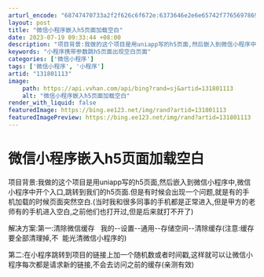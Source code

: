 ```yaml
---
arturl_encode: "68747470733a2f2f626c6f672e:6373646e2e6e65742f77656978696e5f35313330353431342f:61727469636c652f64657461696c732f313331383031313133"
layout: post
title: "微信小程序嵌入h5页面加载空白"
date: 2023-07-19 09:33:44 +08:00
description: "项目背景:我做的这个项目是用uniapp写的h5页面,然后嵌入到微信小程序中"
keywords: "小程序携带参数跳h5页面出现空白页面"
categories: ['微信小程序']
tags: ['微信小程序', '小程序']
artid: "131801113"
image:
    path: https://api.vvhan.com/api/bing?rand=sj&artid=131801113
    alt: "微信小程序嵌入h5页面加载空白"
render_with_liquid: false
featuredImage: https://bing.ee123.net/img/rand?artid=131801113
featuredImagePreview: https://bing.ee123.net/img/rand?artid=131801113
---
```


# 微信小程序嵌入h5页面加载空白

项目背景:我做的这个项目是用uniapp写的h5页面,然后嵌入到微信小程序中,微信小程序中开个入口,跳转到我们的h5页面.但是有时候会出现一个问题,就是有的手机加载的时候页面突然空白.(当时我和很多同事的手机都是正常进入,但是甲方的老师有的手机进入空白,之前他们也打开过,但是后来就打不开了)

解决方案:第一:清除微信缓存   我的--设置--通用--存储空间--清除缓存(注意:缓存要全部清理掉,不  能光清微信小程序的)

第二:在小程序跳转到项目的链接上加一个随机数或者时间戳,这样就可以让微信小程序每次都是请求新的链接,不会去访问之前的缓存(亲测有效)